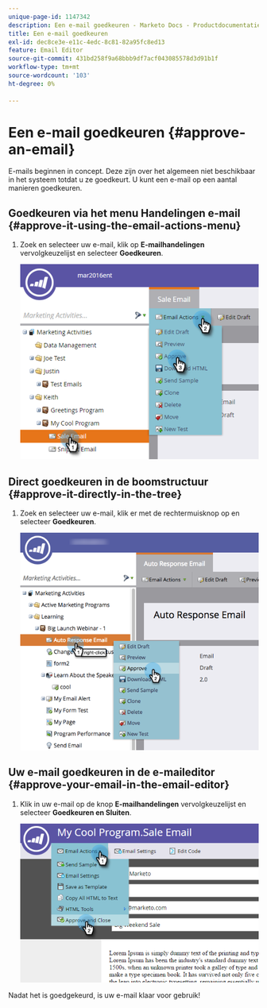 ```yaml
---
unique-page-id: 1147342
description: Een e-mail goedkeuren - Marketo Docs - Productdocumentatie
title: Een e-mail goedkeuren
exl-id: dec8ce3e-e11c-4edc-8c81-82a95fc8ed13
feature: Email Editor
source-git-commit: 431bd258f9a68bbb9df7acf043085578d3d91b1f
workflow-type: tm+mt
source-wordcount: '103'
ht-degree: 0%

---
```


# Een e-mail goedkeuren {#approve-an-email}

E-mails beginnen in concept. Deze zijn over het algemeen niet beschikbaar in het systeem totdat u ze goedkeurt. U kunt een e-mail op een aantal manieren goedkeuren.

## Goedkeuren via het menu Handelingen e-mail {#approve-it-using-the-email-actions-menu}

1. Zoek en selecteer uw e-mail, klik op **E-mailhandelingen** vervolgkeuzelijst en selecteer **Goedkeuren**.

   ![](assets/one.png)

## Direct goedkeuren in de boomstructuur {#approve-it-directly-in-the-tree}

1. Zoek en selecteer uw e-mail, klik er met de rechtermuisknop op en selecteer **Goedkeuren**.

   ![](assets/approveemail.png)

## Uw e-mail goedkeuren in de e-maileditor {#approve-your-email-in-the-email-editor}

1. Klik in uw e-mail op de knop **E-mailhandelingen** vervolgkeuzelijst en selecteer **Goedkeuren en Sluiten**.

   ![](assets/three.png)

Nadat het is goedgekeurd, is uw e-mail klaar voor gebruik!
